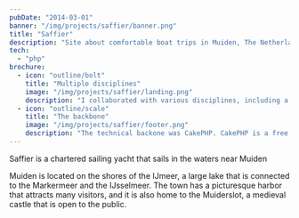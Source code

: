 ```yaml
---
pubDate: "2014-03-01"
banner: "/img/projects/saffier/banner.png"
title: "Saffier"
description: "Site about comfortable boat trips in Muiden, The Netherlands"
tech:
  - "php"
brochure:
  - icon: "outline/bolt"
    title: "Multiple disciplines"
    image: "/img/projects/saffier/landing.png"
    description: "I collaborated with various disciplines, including a designer and a copywriter. My role entailed serving as the intermediary, bridging the gap between design and code, and integrating the content provided by the copywriter into the final product."
  - icon: "outline/scale"
    title: "The backbone"
    image: "/img/projects/saffier/footer.png"
    description: "The technical backone was CakePHP. CakePHP is a free and open-source web application framework written in PHP programming language. It follows the Model-View-Controller (MVC) architectural pattern and provides a set of tools and conventions to help developers build web applications quickly and efficiently."
---
```


Saffier is a chartered sailing yacht that sails in the waters near Muiden

Muiden is located on the shores of the IJmeer, a large lake that is connected to the Markermeer and the IJsselmeer. The town has a picturesque harbor that attracts many visitors, and it is also home to the Muiderslot, a medieval castle that is open to the public.
